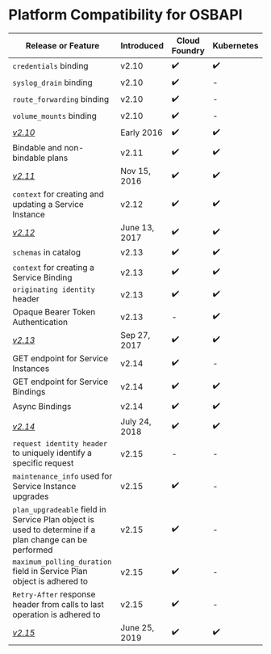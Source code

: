 # Platform Compatibility for OSBAPI

| Release or Feature | Introduced | Cloud Foundry | Kubernetes |
| --- | --- | --- | --- |
| `credentials` binding | v2.10 | ✔️ | ✔️ |
| `syslog_drain` binding | v2.10 | ✔️ | - |
| `route_forwarding` binding | v2.10 | ✔️ | - |
| `volume_mounts` binding | v2.10 | ✔️ | - |
| [*v2.10*](release-notes.md#v210) | Early 2016 | ✔️ | ✔️ |
| Bindable and non-bindable plans | v2.11 | ✔️ | ✔️ |
| [*v2.11*](release-notes.md#v211) | Nov 15, 2016 | ✔️ | ✔️ |
| `context` for creating and updating a Service Instance | v2.12 | ✔️ | ✔️ |
| [*v2.12*](release-notes.md#v212) | June 13, 2017 | ✔️ | ✔️ |
| `schemas` in catalog | v2.13 | ✔️ | ✔️ |
| `context` for creating a Service Binding | v2.13 | ✔️ | ✔️ |
| `originating identity` header | v2.13 | ✔️ | ✔️ |
| Opaque Bearer Token Authentication | v2.13 | - | ✔️ |
| [*v2.13*](release-notes.md#v213) | Sep 27, 2017 | ✔️ | ✔️ |
| GET endpoint for Service Instances | v2.14 | ✔️ | - |
| GET endpoint for Service Bindings | v2.14 | ✔️ | ✔️ |
| Async Bindings | v2.14 | ✔️ | ✔️ |
| [*v2.14*](release-notes.md#v214) | July 24, 2018 | ✔️ | ✔️ |
| `request identity header` to uniquely identify a specific request | v2.15 | - | - |
| `maintenance_info` used for Service Instance upgrades | v2.15 | ✔️ | - |
| `plan_upgradeable` field in Service Plan object is used to determine if a plan change can be performed | v2.15 | ✔️ | - |
| `maximum_polling_duration` field in Service Plan object is adhered to | v2.15 | ✔️ | - |
| `Retry-After` response header from calls to last operation is adhered to | v2.15 | ✔️ | - |
| [*v2.15*](release-notes.md#v215) | June 25, 2019 | ✔️ | ✔️ |
